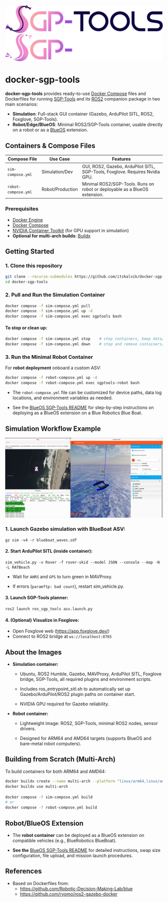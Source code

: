 <p align="center">
  <img src=".assets/SGP-Tools.png#gh-light-mode-only" alt="SGP-Tools Logo" width="600"/>
  <img src=".assets/logo_dark.png#gh-dark-mode-only" alt="SGP-Tools Logo" width="600"/>
</p>


# docker-sgp-tools

**docker-sgp-tools** provides ready-to-use [Docker Compose](https://docs.docker.com/compose/) files and Dockerfiles for running [SGP-Tools](https://sgp-tools.com/) and its [ROS2](https://github.com/itskalvik/ros_sgp_tools) companion package in two main scenarios:

- **Simulation**: Full-stack GUI container (Gazebo, ArduPilot SITL, ROS2, Foxglove, SGP-Tools).
- **Robot/Edge/BlueOS**: Minimal ROS2/SGP-Tools container, usable directly on a robot or as a [BlueOS](https://bluerobotics.com/blueos-conversion/) extension.

## Containers & Compose Files
| Compose File          | Use Case            | Features                                                                                 |
|-----------------------|---------------------|------------------------------------------------------------------------------------------|
| `sim-compose.yml`     | Simulation/Dev      | GUI, ROS2, Gazebo, ArduPilot SITL, SGP-Tools, Foxglove. Requires Nvidia GPU.             |
| `robot-compose.yml`   | Robot/Production    | Minimal ROS2/SGP-Tools. Runs on robot or deployable as a BlueOS extension.  |

### Prerequisites

- [Docker Engine](https://docs.docker.com/engine/install/)
- [Docker Compose](https://docs.docker.com/compose/install/)
- [NVIDIA Container Toolkit](https://docs.nvidia.com/datacenter/cloud-native/container-toolkit/latest/install-guide.html) (for GPU support in simulation)
- **Optional for multi-arch builds**: [Buildx](https://docs.docker.com/buildx/working-with-buildx/)

## Getting Started 

### 1. Clone this repository

```bash
git clone --recurse-submodules https://github.com/itskalvik/docker-sgp-tools.git
cd docker-sgp-tools
```

### 2. Pull and Run the Simulation Container

```bash
docker compose -f sim-compose.yml pull
docker compose -f sim-compose.yml up -d
docker compose -f sim-compose.yml exec sgptools bash
```

#### To stop or clean up:

```bash
docker compose -f sim-compose.yml stop    # stop containers, keep data/volumes
docker compose -f sim-compose.yml down    # stop and remove containers/volumes/networks/images
```

### 3. Run the Minimal Robot Container
For **robot deployment** onboard a custom ASV:

```bash
docker compose -f robot-compose.yml up -d
docker compose -f robot-compose.yml exec sgptools-robot bash
```

* The `robot-compose.yml` file can be customized for device paths, data log locations, and environment variables as needed.

* See the [BlueOS SGP-Tools README](./robot-docker/README.md) for step-by-step instructions on deploying as a BlueOS extension on a Blue Robotics Blue Boat.

## Simulation Workflow Example

![Image title](.assets/demo.png)


### 1. Launch Gazebo simulation with BlueBoat ASV:

```
gz sim -v4 -r blueboat_waves.sdf
```

#### 2. Start ArduPilot SITL (inside container):

```
sim_vehicle.py -v Rover -f rover-skid --model JSON --console --map -N -L RATBeach
```

* Wait for `AHRS` and `GPS` to turn green in MAVProxy.

* If errors (`paramftp: bad count`), restart sim_vehicle.py.

#### 3. Launch SGP-Tools planner:

```
ros2 launch ros_sgp_tools asv.launch.py
```

#### 4. (Optional) Visualize in Foxglove:

* Open Foxglove web (https://app.foxglove.dev/)
* Connect to ROS2 bridge at `ws://localhost:8765`

## About the Images

* **Simulation container:**

    * Ubuntu, ROS2 Humble, Gazebo, MAVProxy, ArduPilot SITL, Foxglove bridge, SGP-Tools, all required plugins and environment scripts.

    * Includes ros_entrypoint_sitl.sh to automatically set up Gazebo/ArduPilot/ROS2 plugin paths on container start.

    * NVIDIA GPU required for Gazebo reliability.

* **Robot container:**

    * Lightweight image: ROS2, SGP-Tools, minimal ROS2 nodes, sensor drivers.

    * Designed for ARM64 and AMD64 targets (supports BlueOS and bare-metal robot computers).

## Building from Scratch (Multi-Arch)

To build containers for both ARM64 and AMD64:

```bash
docker buildx create --name multi-arch --platform "linux/arm64,linux/amd64" --driver "docker-container"
docker buildx use multi-arch

docker compose -f sim-compose.yml build
# or
docker compose -f robot-compose.yml build

```

## Robot/BlueOS Extension

* The **robot container** can be deployed as a BlueOS extension on compatible vehicles (e.g., BlueRobotics BlueBoat).

* **See the** [BlueOS SGP-Tools README](./robot-docker/README.md) for detailed instructions, swap size configuration, file upload, and mission launch procedures.

## References
- Based on Dockerfiles from:
    - https://github.com/Robotic-Decision-Making-Lab/blue
    - https://github.com/ryomo/ros2-gazebo-docker
